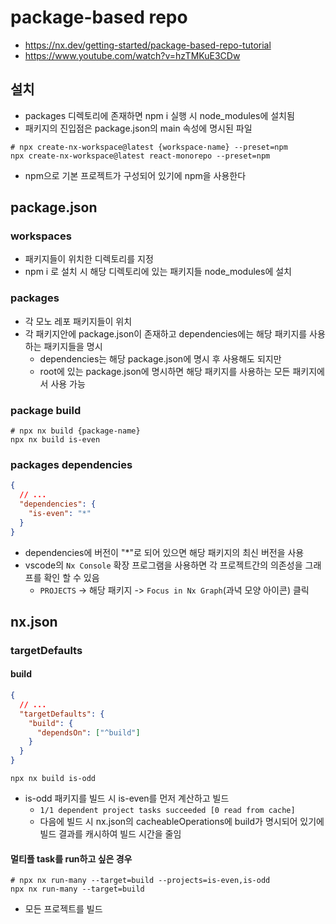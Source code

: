 # package-based repo

- https://nx.dev/getting-started/package-based-repo-tutorial
- https://www.youtube.com/watch?v=hzTMKuE3CDw

## 설치

- packages 디렉토리에 존재하면 npm i 실행 시 node_modules에 설치됨
- 패키지의 진입점은 package.json의 main 속성에 명시된 파일

```
# npx create-nx-workspace@latest {workspace-name} --preset=npm
npx create-nx-workspace@latest react-monorepo --preset=npm
```

- npm으로 기본 프로젝트가 구성되어 있기에 npm을 사용한다

## package.json

### workspaces

- 패키지들이 위치한 디렉토리를 지정
- npm i 로 설치 시 해당 디렉토리에 있는 패키지들 node_modules에 설치

### packages

- 각 모노 레포 패키지들이 위치
- 각 패키지안에 package.json이 존재하고 dependencies에는 해당 패키지를 사용하는 패키지들을 명시
  - dependencies는 해당 package.json에 명시 후 사용해도 되지만
  - root에 있는 package.json에 명시하면 해당 패키지를 사용하는 모든 패키지에서 사용 가능

### package build

```
# npx nx build {package-name}
npx nx build is-even
```

### packages dependencies

```json
{
  // ...
  "dependencies": {
    "is-even": "*"
  }
}
```

- dependencies에 버전이 "\*"로 되어 있으면 해당 패키지의 최신 버전을 사용
- vscode의 `Nx Console` 확장 프로그램을 사용하면 각 프로젝트간의 의존성을 그래프를 확인 할 수 있음
  - `PROJECTS` -> 해당 패키지 -> `Focus in Nx Graph`(과녁 모양 아이콘) 클릭

## nx.json

### targetDefaults

#### build

```json
{
  // ...
  "targetDefaults": {
    "build": {
      "dependsOn": ["^build"]
    }
  }
}
```

```
npx nx build is-odd
```

- is-odd 패키지를 빌드 시 is-even를 먼저 계산하고 빌드
  - `1/1 dependent project tasks succeeded [0 read from cache]`
  - 다음에 빌드 시 nx.json의 cacheableOperations에 build가 명시되어 있기에 빌드 결과를 캐시하여 빌드 시간을 줄임

#### 멀티플 task를 run하고 싶은 경우

```
# npx nx run-many --target=build --projects=is-even,is-odd
npx nx run-many --target=build
```

- 모든 프로젝트를 빌드

